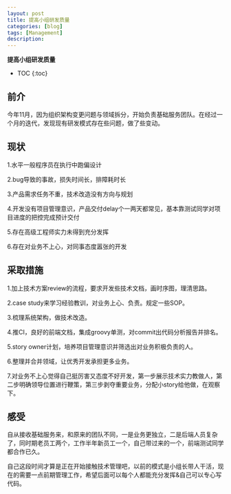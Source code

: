 ```yaml
---
layout: post
title: 提高小组研发质量
categories: [blog]
tags: [Management] 
description:
---
```


**提高小组研发质量**

* TOC
{:toc}
## 前介

今年11月，因为组织架构变更问题与领域拆分，开始负责基础服务团队。在经过一个月的迭代，发现现有研发模式存在些问题，做了些变动。

## 现状

1.水平一般程序员在执行中跑偏设计

2.bug导致的事故，损失时间长，排障耗时长

3.产品需求任务不重，技术改造没有方向与规划

4.开发没有项目管理意识，产品交付delay个一两天都常见，基本靠测试同学对项目进度的把控完成预计交付

5.存在高级工程师实力未得到充分发挥

6.存在对业务不上心，对同事态度嚣张的开发

## 采取措施

1.加上技术方案review的流程，要求开发些技术文档，画时序图，理清思路。

2.case study来学习经验教训，对业务上心、负责。规定一些SOP。

3.梳理系统架构，做技术改造。

4.推CI，良好的前端文档，集成groovy单测，对commit出代码分析报告并排名。

5.story owner计划，培养项目管理意识并筛选出对业务积极负责的人。

6.整理并合并领域，让优秀开发承担更多业务。

7.对业务不上心觉得自己挺厉害又态度不好开发，第一步展示技术实力教做人，第二步明确领导位置进行鞭策，第三步剥夺重要业务，分配小story给他做，在观察下。

## 感受

自从接收基础服务来，和原来的团队不同，一是业务更独立，二是后端人员复杂了，同时期老员工两个，工作半年新员工一个，自己带过来的一个，前端测试同学都合作已久。

自己这段时间才算是正在开始接触技术管理吧，以前的模式是小组长带人干活，现在的需要一点前期管理工作，希望后面可以每个人都能充分发挥&自己可以专心写代码。